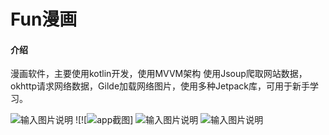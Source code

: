 # Fun漫画

#### 介绍
漫画软件，主要使用kotlin开发，使用MVVM架构
使用Jsoup爬取网站数据，okhttp请求网络数据，Gilde加载网络图片，使用多种Jetpack库，可用于新手学习。

![输入图片说明](https://images.gitee.com/uploads/images/2021/0122/160621_94428a1c_7500578.png "微信截图_20210122160608.png")
![![![app截图](https://images.gitee.com/uploads/images/2021/0122/160146_26be9a8c_7500578.png "微信截图_20210122160037.png")]
![输入图片说明](https://images.gitee.com/uploads/images/2021/0122/160641_54b49e72_7500578.png "微信截图_20210122160031.png")
![输入图片说明](https://images.gitee.com/uploads/images/2021/0122/160649_eec6e412_7500578.png "微信截图_20210122160037.png")